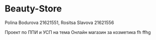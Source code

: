 # Beauty-Store

Polina Bodurova 21621551,
Rositsa Slavova 21621556

Проект по ППИ и УСП на тема Онлайн магазин за козметика
fh
ffhg

